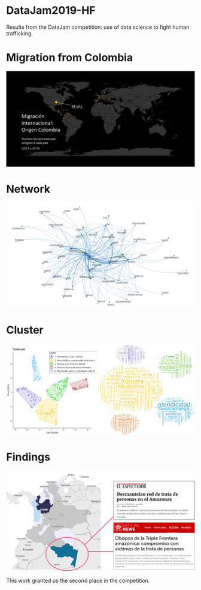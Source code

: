 # DataJam2019-HF
Results from the DataJam competition: use of data science to fight human trafficking.

# Migration from Colombia
![image](https://github.com/FoxHound112263/DataJam2019-HF/blob/master/output/out.png)

# Network

![image](https://github.com/FoxHound112263/DataJam2019-HF/blob/master/output/quant.png)

# Cluster

![image](https://github.com/FoxHound112263/DataJam2019-HF/blob/master/output/cluster.png)

# Findings

![image](https://github.com/FoxHound112263/DataJam2019-HF/blob/master/output/find.png)

This work granted us the second place in the competition.
